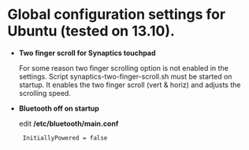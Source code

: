 Global configuration settings for Ubuntu (tested on 13.10).
=================

-	**Two finger scroll for Synaptics touchpad**

	For some reason two finger scrolling option is not enabled in the settings.
Script synaptics-two-finger-scroll.sh must be started on startup. It enables the 
two finger scroll (vert & horiz) and adjusts the scrolling speed.


-	**Bluetooth off on startup**

	edit **/etc/bluetooth/main.conf**

    	 InitiallyPowered = false


